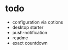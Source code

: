 # todo
- configuration via options
- desktop starter
- push-notification
- readme
- exact countdown

